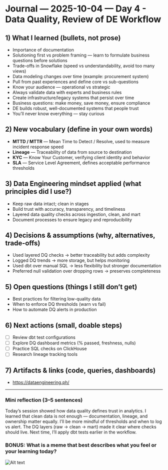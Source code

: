 # Journal — 2025-10-04 — Day 4 - Data Quality, Review of DE Workflow

## 1) What I learned (bullets, not prose)
- Importance of documentation
- Solutioning first vs problem framing — learn to formulate business questions before solutions
- Trade-offs in Snowflake (speed vs understandability, avoid too many views)
- Data modeling changes over time (example: procurement system)
- Pull from past experiences and define core vs sub-questions
- Know your audience — operational vs strategic
- Always validate data with experts and business rules
- Create infrastructure/legacy systems that persist over time
- Business questions: make money, save money, ensure compliance
- DE builds robust, well-documented systems that people trust
- You’ll never know everything — stay curious

## 2) New vocabulary (define in your own words)
- **MTTD / MTTR** — Mean Time to Detect / Resolve, used to measure incident response speed
- **Lineage** — Traceability of data from source to destination
- **KYC** — Know Your Customer, verifying client identity and behavior
- **SLA** — Service Level Agreement, defines acceptable performance thresholds

## 3) Data Engineering mindset applied (what principles did I use?)
- Keep raw data intact; clean in stages
- Build trust with accuracy, transparency, and timeliness
- Layered data quality checks across ingestion, clean, and mart
- Document processes to ensure legacy and reproducibility

## 4) Decisions & assumptions (why, alternatives, trade-offs)
- Used layered DQ checks → better traceability but adds complexity
- Logged DQ trends → more storage, but helps monitoring
- Used dbt over manual SQL → less flexibility but stronger documentation
- Preferred null validation over dropping rows → preserves completeness

## 5) Open questions (things I still don’t get)
- Best practices for filtering low-quality data
- When to enforce DQ thresholds (warn vs fail)
- How to automate DQ alerts in production

## 6) Next actions (small, doable steps)
- [ ] Review dbt test configurations
- [ ] Explore DQ dashboard metrics (% passed, freshness, nulls)
- [ ] Practice SQL checks on ClickHouse
- [ ] Research lineage tracking tools

## 7) Artifacts & links (code, queries, dashboards)
- https://dataengineering.ph/

---

### Mini reflection (3–5 sentences)
Today’s session showed how data quality defines trust in analytics. I learned that clean data is not enough — documentation, lineage, and ownership matter equally. I’ll be more mindful of thresholds and when to log vs alert. The DQ layers (raw → clean → mart) made it clear where checks should live. Next time, I’ll apply dbt tests earlier in the workflow.

### BONUS: What is a meme that best describes what you feel or your learning today?
![Alt text](../assets/meme.png "what is a data engineer?")

